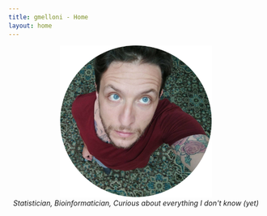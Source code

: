 ```yaml
---
title: gmelloni - Home
layout: home
---
```


<div style="text-align:center">
<a href="https://gmelloni.github.io">
<img src ="images/blueeyes_round.jpg" height="300"/>
</a>
</div>


<div style="text-align:center">
<i>Statistician, Bioinformatician, Curious about everything I don't know (yet) </i>
</div>